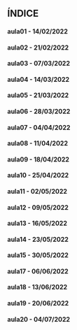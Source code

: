## ÍNDICE
#### aula01 - 14/02/2022
#### aula02 - 21/02/2022
#### aula03 - 07/03/2022
#### aula04 - 14/03/2022
#### aula05 - 21/03/2022
#### aula06 - 28/03/2022
#### aula07 - 04/04/2022
#### aula08 - 11/04/2022
#### aula09 - 18/04/2022
#### aula10 - 25/04/2022
#### aula11 - 02/05/2022
#### aula12 - 09/05/2022
#### aula13 - 16/05/2022
#### aula14 - 23/05/2022
#### aula15 - 30/05/2022
#### aula17 - 06/06/2022
#### aula18 - 13/06/2022
#### aula19 - 20/06/2022
#### aula20 - 04/07/2022

